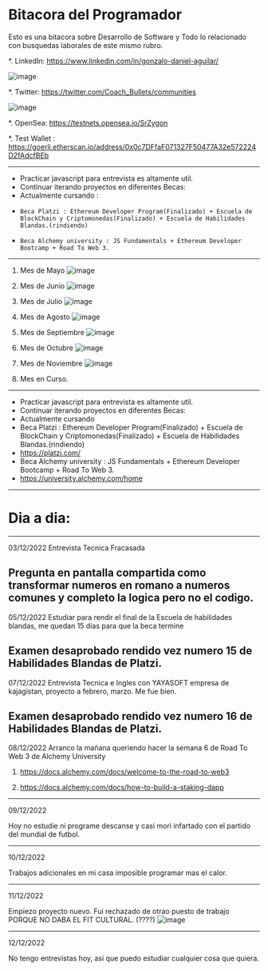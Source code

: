 # Bitacora del Programador #

Esto es una bitacora sobre Desarrollo de Software y Todo lo relacionado con busquedas laborales de este mismo rubro.

*. LinkedIn: https://www.linkedin.com/in/gonzalo-daniel-aguilar/

![image](https://user-images.githubusercontent.com/42863568/206424568-9f8d205e-2c20-4a83-9482-995255061a73.png)

*. Twitter: https://twitter.com/Coach_Bullets/communities

![image](https://user-images.githubusercontent.com/42863568/206424941-379ff245-dc9f-46fb-8cad-18f35873bb2d.png)

*. OpenSea: https://testnets.opensea.io/SrZygon

*. Test Wallet : https://goerli.etherscan.io/address/0x0c7DFfaF071327F50477A32e572224D2fAdcfBEb

---------------------------------------------------------------
- Practicar javascript para entrevista es altamente util.
- Continuar iterando proyectos en diferentes Becas: 
-   Actualmente cursando :
-     Beca Platzi : Ethereum Developer Program(Finalizado) + Escuela de BlockChain y Criptomonedas(Finalizado) + Escuela de Habilidades Blandas.(rindiendo)   
-     Beca Alchemy university : JS Fundamentals + Ethereum Developer Bootcamp + Road To Web 3.
---------------------------------------------------------------   

1. Mes de Mayo
![image](https://user-images.githubusercontent.com/42863568/206427487-ea5a6837-57a1-41a9-8a3d-d954649dbee7.png)


2. Mes de Junio
![image](https://user-images.githubusercontent.com/42863568/206427319-c44a2d50-5292-45d9-b1f8-ed8ab5234d2b.png)


3. Mes de Julio
![image](https://user-images.githubusercontent.com/42863568/206426876-3d56baab-80ae-45a2-9523-1032723bbc58.png)


4. Mes de Agosto
![image](https://user-images.githubusercontent.com/42863568/206422474-3023f11a-857f-4eab-8730-cd4c7ebf94bb.png)


5. Mes de Septiembre
![image](https://user-images.githubusercontent.com/42863568/206422158-3ef2935f-ad79-4697-a838-8b219d03d2bf.png)


6. Mes de Octubre
![image](https://user-images.githubusercontent.com/42863568/206421774-b0a64370-4fb4-4674-b773-dc3647ec78f4.png)


7. Mes de Noviembre
![image](https://user-images.githubusercontent.com/42863568/206421597-6d68185c-f49e-46ec-9951-1d8b453eab8a.png)


8. Mes en Curso.

---------------------------------------------------------------
- Practicar javascript para entrevista es altamente util.
- Continuar iterando proyectos en diferentes Becas: 
-   Actualmente cursando 
-   Beca Platzi : Ethereum Developer Program(Finalizado) + Escuela de BlockChain y Criptomonedas(Finalizado) + Escuela de Habilidades Blandas.(rindiendo)   
-   https://platzi.com/ 
-   Beca Alchemy university : JS Fundamentals + Ethereum Developer Bootcamp + Road To Web 3.
-   https://university.alchemy.com/home
---------------------------------------------------------------   

# Dia a dia:

---------------------------------------------------------------
03/12/2022
Entrevista Tecnica Fracasada

Pregunta en pantalla compartida como transformar numeros en romano a numeros comunes y completo la logica pero no el codigo.
---------------------------------------------------------------

05/12/2022
Estudiar para rendir el final de la Escuela de habilidades blandas, me quedan 15 dias para que la beca termine

Examen desaprobado rendido vez numero 15 de Habilidades Blandas de Platzi.
---------------------------------------------------------------
07/12/2022
Entrevista Tecnica e Ingles con YAYASOFT empresa de kajagistan, proyecto a febrero, marzo.
Me fue bien.

Examen desaprobado rendido vez numero 16 de Habilidades Blandas de Platzi.
---------------------------------------------------------------
08/12/2022
Arranco la mañana queriendo hacer la semana 6 de Road To Web 3 de Alchemy University

1. https://docs.alchemy.com/docs/welcome-to-the-road-to-web3

2. https://docs.alchemy.com/docs/how-to-build-a-staking-dapp

---------------------------------------------------------------

09/12/2022

Hoy no estudie ni programe descanse y casi mori infartado con el partido del mundial de futbol.

---------------------------------------------------------------

10/12/2022

Trabajos adicionales en mi casa imposible programar mas el calor.

----------------------------------------------------------------

11/12/2022

Empiezo proyecto nuevo.
Fui rechazado de otrao puesto de trabajo PORQUE NO DABA EL FIT CULTURAL. (????)
![image](https://user-images.githubusercontent.com/42863568/206887546-9ca3dc8f-0474-41b9-bbf9-48f0cca92f5c.png)

---------------------------------------------------------------

12/12/2022

No tengo entrevistas hoy, asi que puedo estudiar cualquier cosa que quiera.
